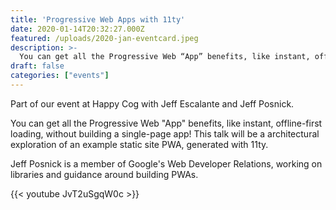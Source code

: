 ```yaml
---
title: 'Progressive Web Apps with 11ty'
date: 2020-01-14T20:32:27.000Z
featured: /uploads/2020-jan-eventcard.jpeg
description: >-
  You can get all the Progressive Web “App” benefits, like instant, offline-first loading, without building a single-page app! This talk will be a architectural exploration of an example static PWA, generated with 11ty.
draft: false
categories: ["events"]
---
```


Part of our event at Happy Cog with Jeff Escalante and Jeff Posnick.

You can get all the Progressive Web "App" benefits, like instant, offline-first loading, without building a single-page app! This talk will be a architectural exploration of an example static site PWA, generated with 11ty.


Jeff Posnick is a member of Google's Web Developer Relations, working on libraries and guidance around building PWAs.


{{< youtube JvT2uSgqW0c >}}